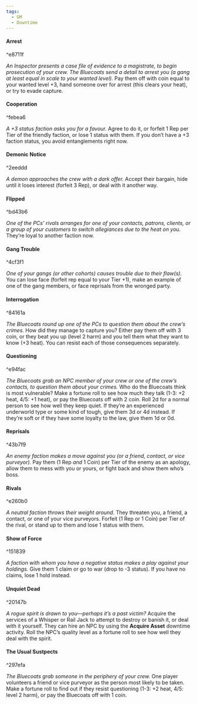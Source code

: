 ```yaml
---
tags:
  - GM
  - Downtime
---
```

#### Arrest

^e8711f

*An Inspector presents a case file of evidence to a magistrate, to begin prosecution of your crew. The Bluecoats send a detail to arrest you (a gang at least equal in scale to your wanted level).* Pay them off with coin equal to your wanted level +3, hand someone over for arrest (this clears your heat), or try to evade capture.
#### Cooperation

^febea6

*A +3 status faction asks you for a favour.* Agree to do it, or forfeit 1 Rep per Tier of the friendly faction, or lose 1 status with them. If you don’t have a +3 faction status, you avoid entanglements right now.
#### Demonic Notice

^2eeddd

*A demon approaches the crew with a dark offer.* Accept their bargain, hide until it loses interest (forfeit 3 Rep), or deal with it another way.
#### Flipped

^bd43b6

*One of the PCs’ rivals arranges for one of your contacts, patrons, clients, or a group of your customers to switch allegiances due to the heat on you.* They’re loyal to another faction now.
#### Gang Trouble

^4cf3f1

*One of your gangs (or other cohorts) causes trouble due to their flaw(s).* You can lose face (forfeit rep equal to your Tier +1), make an example of one of the gang members, or face reprisals from the wronged party.
#### Interrogation

^84161a

*The Bluecoats round up one of the PCs to question them about the crew’s crimes.* How did they manage to capture you? Either pay them off with 3 coin, or they beat you up (level 2 harm) and you tell them what they want to know (+3 heat). You can resist each of those consequences separately.
#### Questioning

^e94fac

*The Bluecoats grab an NPC member of your crew or one of the crew’s contacts, to question them about your crimes.* Who do the Bluecoats think is most vulnerable? Make a fortune roll to see how much they talk (1-3: +2 heat, 4/5: +1 heat), or pay the Bluecoats off with 2 coin.
Roll 2d for a normal person to see how well they keep quiet. If they’re an experienced underworld type or some kind of tough, give them 3d or 4d instead. If they’re soft or if they have some loyalty to the law, give them 1d or 0d.
#### Reprisals

^43b7f9

*An enemy faction makes a move against you (or a friend, contact, or vice
purveyor).* Pay them (1 Rep *and* 1 Coin) per Tier of the enemy as an apology, allow them to mess with you or yours, or fight back and show them who’s boss.
#### Rivals

^e260b0

*A neutral faction throws their weight around.* They threaten you, a friend, a contact, or one of your vice purveyors. Forfeit (1 Rep or 1 Coin) per Tier of the rival, or stand up to them and lose 1 status with them.
#### Show of Force

^151839

*A faction with whom you have a negative status makes a play against your holdings.* Give them 1 claim or go to war (drop to -3 status). If you have no claims, lose 1 hold instead.
#### Unquiet Dead

^20147b

*A rogue spirit is drawn to you—perhaps it’s a past victim?* Acquire the services of a Whisper or Rail Jack to attempt to destroy or banish it, or deal with it yourself. They can hire an NPC by using the **Acquire Asset** downtime activity. Roll the NPC’s quality level as a fortune roll to see how well they deal with the spirit.
#### The Usual Sustpects

^297efa

*The Bluecoats grab someone in the periphery of your crew.* One player volunteers a friend or vice purveyor as the person most likely to be taken. Make a fortune roll to find out if they resist questioning (1-3: +2 heat, 4/5: level 2 harm), or pay the Bluecoats off with 1 coin.
